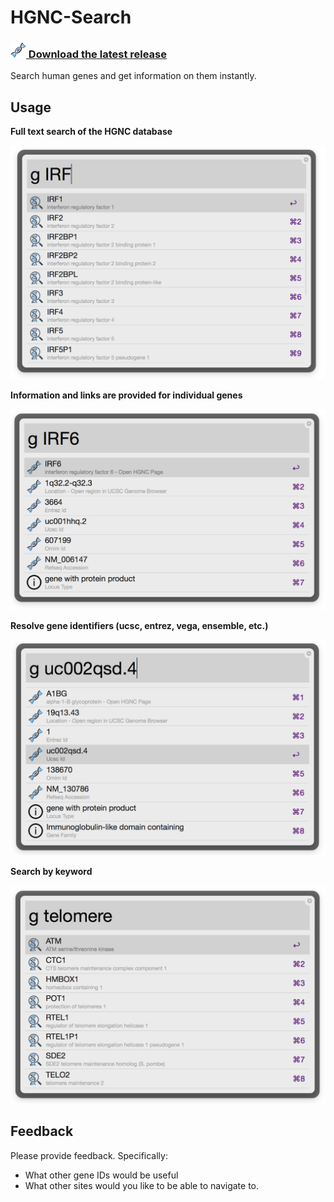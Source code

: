 # HGNC-Search


### [<img src="gene.png" width="25px" /> Download the latest release](https://github.com/danielecook/HGNC-Search/releases/latest)

Search human genes and get information on them instantly.

## Usage

__Full text search of the HGNC database__

![search for genes](img/d1.png)

__Information and links are provided for individual genes__

![individual gene](img/d2.png)

__Resolve gene identifiers (ucsc, entrez, vega, ensemble, etc.)__

![individual gene](img/d3.png)

__Search by keyword__

![individual gene](img/d4.png)


## Feedback

Please provide feedback. Specifically:

* What other gene IDs would be useful
* What other sites would you like to be able to navigate to.
